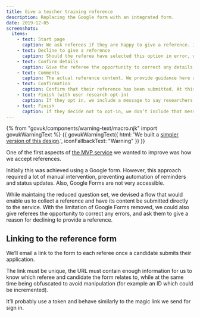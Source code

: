 ```yaml
---
title: Give a teacher training reference
description: Replacing the Google form with an integrated form.
date: 2019-12-05
screenshots:
  items:
    - text: Start page
      caption: We ask referees if they are happy to give a reference. If they select no, a free text area allows them to provide a reason.
    - text: Decline to give a reference
      caption: Should the referee have selected this option in error, we provide contact details to rectify. If this happens a lot, we can think about adding a self-serve way to recover.
    - text: Confirm details
      caption: Give the referee the opportunity to correct any details. If they select no, a free text area is shown where they can tell us what needs correcting.
    - text: Comments
      caption: The actual reference content. We provide guidance here about the sort of content that would be helpful here.
    - text: Confirmation
      caption: Confirm that their reference has been submitted. At this point, we then ask if they would like to opt-in to user research.
    - text: Finish (with user research opt-in)
      caption: If they opt in, we include a message to say researchers will be in touch (this may need revising based on how we choose to engage with referees)
    - text: Finish
      caption: If they decide not to opt-in, we don’t include that message.
---
```


{% from "govuk/components/warning-text/macro.njk" import govukWarningText %}
{{ govukWarningText({ html: 'We built a <a href="/apply-for-teacher-training/give-a-reference-iteration">simpler version of this design</a>.', iconFallbackText: "Warning" }) }}

One of the first aspects of [the MVP service](/apply-for-teacher-training/apply-launch) we wanted to improve was how we accept references.

Initially this was achieved using a Google form. However, this approach required a lot of manual intervention, preventing automation of reminders and status updates. Also, Google Forms are not very accessible.

While maintaing the reduced question set, we devised a flow that would enable us to collect a reference and have its content be submitted directly to the service. With the limitation of Google Forms removed, we could also give referees the opportunity to correct any errors, and ask them to give a reason for declining to provide a reference.

## Linking to the reference form

We’ll email a link to the form to each referee once a candidate submits their application.

The link must be unique, the URL must contain enough information for us to know which referee and candidate the form relates to, while at the same time being obfuscated to avoid manipulation (for example an ID which could be incremented).

It’ll probably use a token and behave similarly to the magic link we send for sign in.
